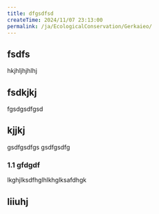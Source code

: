 ```yaml
---
title: dfgsdfsd
createTime: 2024/11/07 23:13:00
permalink: /ja/EcologicalConservation/Gerkaieo/
---
```



## fsdfs
hkjhljhjhlhj
## fsdkjkj

fgsdgsdfgsd

## kjjkj

gsdfgsdfgs
gsdfgsdfg

### 1.1 gfdgdf


lkghjlksdfhglhlkhglksafdhgk

## liiuhj

